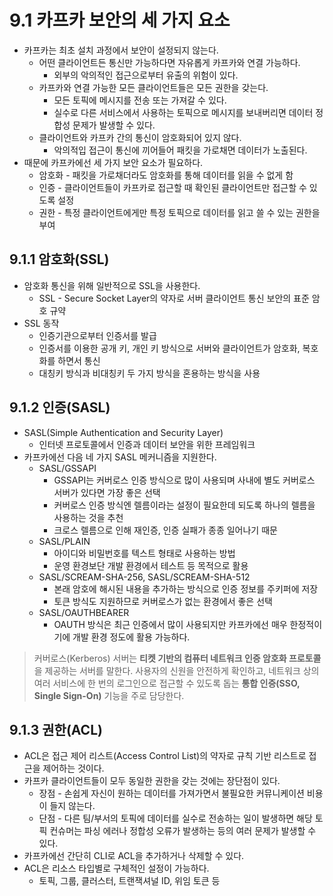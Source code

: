 # 9.1 카프카 보안의 세 가지 요소

- 카프카는 최초 설치 과정에서 보안이 설정되지 않는다.
  - 어떤 클라이언트든 통신만 가능하다면 자유롭게 카프카와 연결 가능하다.
    - 외부의 악의적인 접근으로부터 유출의 위험이 있다.
  - 카프카와 연결 가능한 모든 클라이언트들은 모든 권한을 갖는다.
    - 모든 토픽에 메시지를 전송 또는 가져갈 수 있다.
    - 실수로 다른 서비스에서 사용하는 토픽으로 메시지를 보내버리면 데이터 정합성 문제가 발생할 수 있다.
  - 클라이언트와 카프카 간의 통신이 암호화되어 있지 않다.
    - 악의적입 접근이 통신에 끼어들어 패킷을 가로채면 데이터가 노출된다.
- 때문에 카프카에선 세 가지 보안 요소가 필요하다.
  - 암호화 - 패킷을 가로채더라도 암호화를 통해 데이터를 읽을 수 없게 함
  - 인증 - 클라이언트들이 카프카로 접근할 때 확인된 클라이언트만 접근할 수 있도록 설정
  - 권한 - 특정 클라이언트에게만 특정 토픽으로 데이터를 읽고 쓸 수 있는 권한을 부여

## 9.1.1 암호화(SSL)

- 암호화 통신을 위해 일반적으로 SSL을 사용한다.
  - SSL - Secure Socket Layer의 약자로 서버 클라이언트 통신 보안의 표준 암호 규약
- SSL 동작
  - 인증기관으로부터 인증서를 발급
  - 인증서를 이용한 공개 키, 개인 키 방식으로 서버와 클라이언트가 암호화, 복호화를 하면서 통신
  - 대칭키 방식과 비대칭키 두 가지 방식을 혼용하는 방식을 사용

## 9.1.2 인증(SASL)

- SASL(Simple Authentication and Security Layer)
  - 인터넷 프로토콜에서 인증과 데이터 보안을 위한 프레임워크
- 카프카에선 다음 네 가지 SASL 메커니즘을 지원한다.
  - SASL/GSSAPI
    - GSSAPI는 커버로스 인증 방식으로 많이 사용되며 사내에 별도 커버로스 서버가 있다면 가장 좋은 선택
    - 커버로스 인증 방식엔 렐름이라는 설정이 필요한데 되도록 하나의 렐름을 사용하는 것을 추천
    - 크로스 렐름으로 인해 재인증, 인증 실패가 종종 일어나기 때문
  - SASL/PLAIN
    - 아이디와 비밀번호를 텍스트 형태로 사용하는 방법
    - 운영 환경보단 개발 환경에서 테스트 등 목적으로 활용
  - SASL/SCREAM-SHA-256, SASL/SCREAM-SHA-512
    - 본래 암호에 해시된 내용을 추가하는 방식으로 인증 정보를 주키퍼에 저장
    - 토큰 방식도 지원하므로 커버로스가 없는 환경에서 좋은 선택
  - SASL/OAUTHBEARER
    - OAUTH 방식은 최근 인증에서 많이 사용되지만 카프카에선 매우 한정적이기에 개발 환경 정도에 활용 가능하다.

> 커버로스(Kerberos) 서버는 **티켓 기반의 컴퓨터 네트워크 인증 암호화 프로토콜**을 제공하는 서버를 말한다. 사용자의 신원을 안전하게 확인하고, 네트워크 상의 여러 서비스에 한 번의 로그인으로 접근할 수 있도록 돕는 **통합 인증(SSO, Single Sign-On)** 기능을 주로 담당한다.

## 9.1.3 권한(ACL)

- ACL은 접근 제어 리스트(Access Control List)의 약자로 규칙 기반 리스트로 접근을 제어하는 것이다.
- 카프카 클라이언트들이 모두 동일한 권한을 갖는 것에는 장단점이 있다.
  - 장점 - 손쉽게 자신이 원하는 데이터를 가져가면서 불필요한 커뮤니케이션 비용이 들지 않는다.
  - 단점 - 다른 팀/부서의 토픽에 데이터를 실수로 전송하는 일이 발생하면 해당 토픽 컨슈머는 파싱 에러나 정합성 오류가 발생하는 등의 여러 문제가 발생할 수 있다.
- 카프카에선 간단히 CLI로 ACL을 추가하거나 삭제할 수 있다.
- ACL은 리소스 타입별로 구체적인 설정이 가능하다.
  - 토픽, 그룹, 클러스터, 트랜잭셔널 ID, 위임 토큰 등
